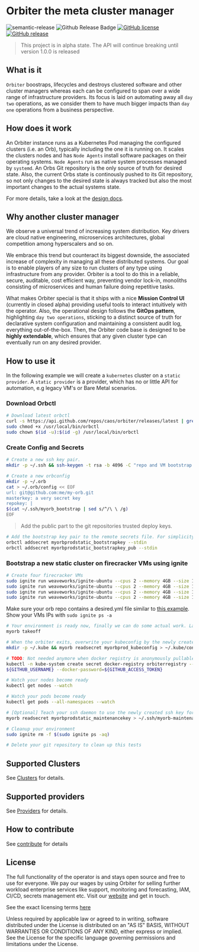 # Orbiter the meta cluster manager

![semantic-release](https://img.shields.io/badge/%20%20%F0%9F%93%A6%F0%9F%9A%80-semantic--release-e10079.svg)
![Github Release Badge](https://github.com/caos/orbiter/workflows/Release/badge.svg)
[![GitHub license](https://img.shields.io/github/license/caos/orbiter)](https://github.com/caos/orbiter/blob/master/LICENSE)
[![GitHub release](https://img.shields.io/github/release/caos/orbiter)](https://GitHub.com/caos/orbiter/releases/)

> This project is in alpha state. The API will continue breaking until version 1.0.0 is released

## What is it

`Orbiter` boostraps, lifecycles and destroys clustered software and other cluster managers whereas each can be configured to span over a wide range of infrastructure providers. Its focus is laid on automating away all `day two` operations, as we consider them to have much bigger impacts than `day one` operations from a business perspective.

## How does it work

An Orbiter instance runs as a Kubernetes Pod managing the configured clusters (i.e. an Orb), typically including the one it is running on. It scales the clusters nodes and has `Node Agents` install software packages on their operating systems. `Node Agents` run as native system processes managed by `systemd`. An Orbs Git repository is the only source of truth for desired state. Also, the current Orbs state is continously pushed to its Git repository, so not only changes to the desired state is always tracked but also the most important changes to the actual systems state.

For more details, take a look at the [design docs](./docs/design.md).

## Why another cluster manager

We observe a universal trend of increasing system distribution. Key drivers are cloud native engineering, microservices architectures, global competition among hyperscalers and so on.

We embrace this trend but counteract its biggest downside, the associated increase of complexity in managing all these distributed systems. Our goal is to enable players of any size to run clusters of any type using infrastructure from any provider. Orbiter is a tool to do this in a reliable, secure, auditable, cost efficient way, preventing vendor lock-in, monoliths consisting of microservices and human failure doing repetitive tasks.

What makes Orbiter special is that it ships with a nice **Mission Control UI** (currently in closed alpha) providing useful tools to interact intuitively with the operator. Also, the operational design follows the **GitOps pattern**, highlighting `day two operations`, sticking to a distinct source of truth for declarative system configuration and maintaining a consistent audit log, everything out-of-the-box. Then, the Orbiter code base is designed to be **highly extendable**, which ensures that any given cluster type can eventually run on any desired provider.

## How to use it

In the following example we will create a `kubernetes` cluster on a `static provider`. A `static provider` is a provider, which has no or little API for automation, e.g legacy VM's or Bare Metal scenarios.

### Download Orbctl

```bash
# Download latest orbctl
curl -s https://api.github.com/repos/caos/orbiter/releases/latest | grep "browser_download_url.*orbctl-$(uname)-$(uname -m)" | cut -d '"' -f 4 | sudo wget -i - -O /usr/local/bin/orbctl
sudo chmod +x /usr/local/bin/orbctl
sudo chown $(id -u):$(id -g) /usr/local/bin/orbctl
```

### Create Config and Secrets

```bash
# Create a new ssh key pair.
mkdir -p ~/.ssh && ssh-keygen -t rsa -b 4096 -C "repo and VM bootstrap key" -P "" -f ~/.ssh/myorb_bootstrap -q && ssh-add ~/.ssh/myorb_bootstrap

# Create a new orbconfig
mkdir -p ~/.orb
cat > ~/.orb/config << EOF
url: git@github.com:me/my-orb.git
masterkey: a very secret key
repokey: |
$(cat ~/.ssh/myorb_bootstrap | sed s/^/\ \ /g)
EOF
```

> Add the public part to the git repositories trusted deploy keys.  

```bash
# Add the bootstrap key pair to the remote secrets file. For simplicity, we use the repokey here.
orbctl addsecret myorbprodstatic_bootstrapkey --stdin
orbctl addsecret myorbprodstatic_bootstrapkey_pub --stdin
```

### Bootstrap a new static cluster on firecracker VMs using ignite

```bash
# Create four firecracker VMs
sudo ignite run weaveworks/ignite-ubuntu --cpus 2 --memory 4GB --size 15GB --ssh=~/.ssh/myorb_bootstrap.pub --ports 5000:5000 --ports 6443:6443 --name first
sudo ignite run weaveworks/ignite-ubuntu --cpus 2 --memory 4GB --size 15GB --ssh=~/.ssh/myorb_bootstrap.pub --ports 5000:5000 --ports 6443:6443 --name second
sudo ignite run weaveworks/ignite-ubuntu --cpus 2 --memory 4GB --size 15GB --ssh=~/.ssh/myorb_bootstrap.pub --ports 5000:5000 --ports 6443:6443 --name third
sudo ignite run weaveworks/ignite-ubuntu --cpus 2 --memory 4GB --size 15GB --ssh=~/.ssh/myorb_bootstrap.pub --ports 5000:5000 --ports 6443:6443 --name fourth
```

Make sure your orb repo contains a desired.yml file similar to [this example](./examples/k8s/static/desired.yml). Show your VMs IPs with `sudo ignite ps -a`  

```bash
# Your environment is ready now, finally we can do some actual work. Launch a local orbiter that bootstraps your orb
myorb takeoff

# When the orbiter exits, overwrite your kubeconfig by the newly created admin kubeconfig
mkdir -p ~/.kube && myorb readsecret myorbprod_kubeconfig > ~/.kube/config

# TODO: Not needed anymore when docker registry is anonymously pullable #39
kubectl -n kube-system create secret docker-registry orbiterregistry --docker-server=docker.pkg.github.com --docker-username=
${GITHUB_USERNAME} --docker-password=${GITHUB_ACCESS_TOKEN}

# Watch your nodes become ready
kubectl get nodes --watch

# Watch your pods become ready
kubectl get pods --all-namespaces --watch

# [Optional] Teach your ssh daemon to use the newly created ssh key for connecting to the VMS directly. The bootstrap key is not going to work anymore.
myorb readsecret myorbprodstatic_maintenancekey > ~/.ssh/myorb-maintenance && chmod 0600 ~/.ssh/myorb-maintenance && ssh-add ~/.ssh/myorb-maintenance

# Cleanup your environment
sudo ignite rm -f $(sudo ignite ps -aq)

# Delete your git repository to clean up this tests
```

## Supported Clusters

See [Clusters](./docs/clusters.md) for details.

## Supported providers

See [Providers](./docs/providers.md) for details.

## How to contribute

See [contribute](./docs/contribute.md) for details

## License

The full functionality of the operator is and stays open source and free to use for everyone. We pay our wages by using Orbiter for selling further workload enterprise services like support, monitoring and forecasting, IAM, CI/CD, secrets management etc. Visit our [website](https://caos.ch) and get in touch.

See the exact licensing terms [here](./LICENSE)

Unless required by applicable law or agreed to in writing, software distributed under the License is distributed on an "AS IS" BASIS, WITHOUT WARRANTIES OR CONDITIONS OF ANY KIND, either express or implied. See the License for the specific language governing permissions and limitations under the License.
